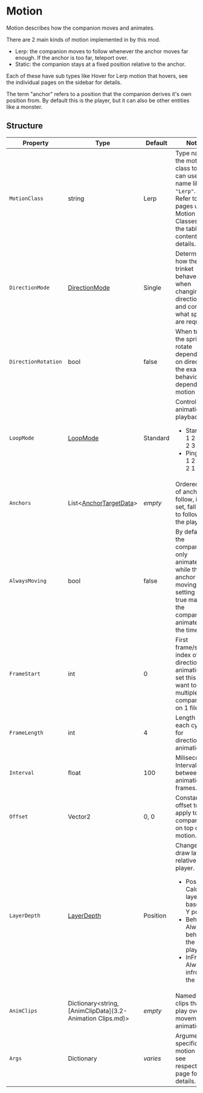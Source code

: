 # Motion

Motion describes how the companion moves and animates.


There are 2 main kinds of motion implemented in by this mod.
- Lerp: the companion moves to follow whenever the anchor moves far enough. If the anchor is too far, teleport over.
- Static: the companion stays at a fixed position relative to the anchor.

Each of these have sub types like Hover for Lerp motion that hovers, see the individual pages on the sidebar for details.

The term "anchor" refers to a position that the companion derives it's own position from. By default this is the player, but it can also be other entities like a monster.


## Structure

| Property | Type | Default | Notes |
| -------- | ---- | ------- | ----- |
| `MotionClass` | string | Lerp | Type name of the motion class to use, can use short name like `"Lerp"`.<br>Refer to pages under Motion Classes in the table of contents for details. |
| `DirectionMode` | [DirectionMode](3.0-Direction.md) | Single | Determines how the trinket behaves when changing directions and controls what sprites are required. |
| `DirectionRotation` | bool | false | When true, the sprite will rotate depending on direction, the exact behavior depends the motion class. |
| `LoopMode` | [LoopMode](~/api/TrinketTinker.Models.LoopMode.yml) | Standard | Control animation playback. <ul><li>Standard: 1 2 3 4 1 2 3 4</li><li>PingPong:  1 2 3 4 3 2 1</li><ul> |
| `Anchors` | List\<[AnchorTargetData](3.1-Anchors.md)\> | _empty_ | Ordered list of anchors to follow, if not set, fall back to following the player |
| `AlwaysMoving` | bool | false | By default the companion only animates while the anchor is moving, setting this to true makes the companion animate all the time |
| `FrameStart` | int | 0 | First frame/sprite index of the directional animations, set this if you want to put multiple companions on 1 file. |
| `FrameLength` | int | 4 | Length of each cycle for directional animations. |
| `Interval` | float | 100 | Milisecond Interval between animation frames. |
| `Offset` | Vector2 | 0, 0 | Constant offset to apply to the companion, on top of the motion. |
| `LayerDepth` | [LayerDepth](~/api/TrinketTinker.Models.LayerDepth.yml) | Position | Changes draw layer relative to player. <ul><li>Position: Calculate layer based on Y position</li><li>Behind: Always behind the player.</li><li>InFront: Always infront of the player</li></ul> |
| `AnimClips` | Dictionary\<string, [AnimClipData](3.2-Animation Clips.md)\> | _empty_ | Named anim clips that can play over the movement animation |
| `Args` | Dictionary | _varies_ | Arguments specific to a motion class, see respective page for details. |

